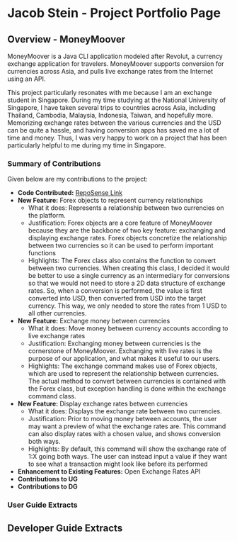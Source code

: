 # Jacob Stein - Project Portfolio Page

## Overview - MoneyMoover

MoneyMoover is a Java CLI application modeled after Revolut, a currency exchange application for travelers. MoneyMoover supports conversion for currencies across Asia, and pulls live exchange rates from the Internet using an API.

This project particularly resonates with me because I am an exchange student in Singapore. During my time studying at the National University of Singapore, I have taken several trips to countries across Asia, including Thailand, Cambodia, Malaysia, Indonesia, Taiwan, and hopefully more. Memorizing exchange rates between the various currencies and the USD can be quite a hassle, and having conversion apps has saved me a lot of time and money. Thus, I was very happy to work on a project that has been particularly helpful to me during my time in Singapore.

### Summary of Contributions

Given below are my contributions to the project:

- **Code Contributed:** [RepoSense Link](https://nus-cs2113-ay2223s2.github.io/tp-dashboard/?search=&sort=groupTitle&sortWithin=title&timeframe=commit&mergegroup=&groupSelect=groupByRepos&breakdown=true&checkedFileTypes=docs~functional-code~test-code~other&since=2023-02-17&tabOpen=true&tabType=authorship&tabAuthor=jacob-stein1&tabRepo=AY2223S2-CS2113-T13-1%2Ftp%5Bmaster%5D&authorshipIsMergeGroup=false&authorshipFileTypes=docs~functional-code~test-code~other&authorshipIsBinaryFileTypeChecked=false&authorshipIsIgnoredFilesChecked=false)
- **New Feature:** Forex objects to represent currency relationships
  - What it does: Represents a relationship between two currencies on the platform.
  - Justification: Forex objects are a core feature of MoneyMoover because they are the backbone of two key feature: exchanging and displaying exchange rates. Forex objects concretize the relationship between two currencies so it can be used to perform important functions
  - Highlights: The Forex class also contains the function to convert between two currencies. When creating this class, I decided it would be better to use a single currency as an intermediary for conversions so that we would not need to store a 2D data structure of exchange rates. So, when a conversion is performed, the value is first converted into USD, then converted from USD into the target currency. This way, we only needed to store the rates from 1 USD to all other currencies.
- **New Feature:** Exchange money between currencies
  - What it does: Move money between currency accounts according to live exchange rates
  - Justification: Exchanging money between currencies is the cornerstone of MoneyMoover. Exchanging with live rates is the purpose of our application, and what makes it useful to our users.
  - Highlights: The exchange command makes use of Forex objects, which are used to represent the relationship between currencies. The actual method to convert between currencies is contained with the Forex class, but exception handling is done within the exchange command class.
- **New Feature:** Display exchange rates between currencies
  - What it does: Displays the exchange rate between two currencies.
  - Justification: Prior to moving money between accounts, the user may want a preview of what the exchange rates are. This command can also display rates with a chosen value, and shows conversion both ways.
  - Highlights: By default, this command will show the exchange rate of 1:X going both ways. The user can instead input a value if they want to see what a transaction might look like before its performed
- **Enhancement to Existing Features:** Open Exchange Rates API
- **Contributions to UG**
- **Contributions to DG**

### User Guide Extracts

## Developer Guide Extracts
